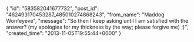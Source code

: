  {
   "id": "583582041677732",
   "post_id": "462493170453287_485010274868243",
   "from_name": "Maddog Wonfeyeve",
   "message": "So then I keep asking until I am satisfied with the answer? (my apologies for my thickness by the way; please forgive me) ;)",
   "created_time": "2013-11-05T19:55:44+0000"
 }
